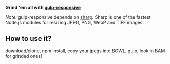 **Grind 'em all with [gulp-responsive](https://github.com/mahnunchik/gulp-responsive)**

_Note:_ gulp-responsive depends on [sharp](https://github.com/lovell/sharp). Sharp is one of the fastest Node.js modules for resizing JPEG, PNG, WebP and TIFF images.

**How to use it?**
---
download/clone, npm install, copy your jpegs into BOWL, gulp, look in BAM for grinded ones!

